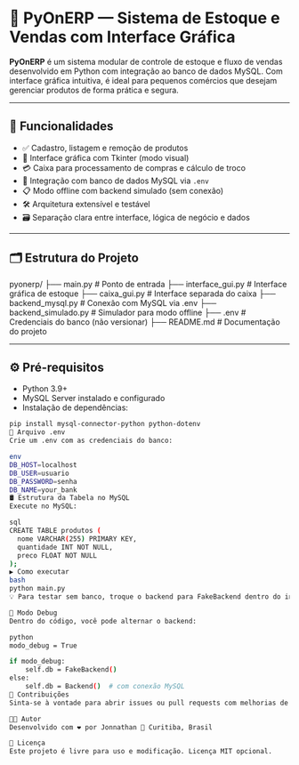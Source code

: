 # 🧃 PyOnERP — Sistema de Estoque e Vendas com Interface Gráfica

**PyOnERP** é um sistema modular de controle de estoque e fluxo de vendas desenvolvido em Python com integração ao banco de dados MySQL. Com interface gráfica intuitiva, é ideal para pequenos comércios que desejam gerenciar produtos de forma prática e segura.

---

## 🚀 Funcionalidades

- ✅ Cadastro, listagem e remoção de produtos
- 🧾 Interface gráfica com Tkinter (modo visual)
- 💳 Caixa para processamento de compras e cálculo de troco
- 🔐 Integração com banco de dados MySQL via `.env`
- 📋 Modo offline com backend simulado (sem conexão)
- 🛠 Arquitetura extensível e testável
- 🗃️ Separação clara entre interface, lógica de negócio e dados

---

## 🗂 Estrutura do Projeto

pyonerp/ ├── main.py # Ponto de entrada ├── interface_gui.py # Interface gráfica de estoque ├── caixa_gui.py # Interface separada do caixa ├── backend_mysql.py # Conexão com MySQL via .env ├── backend_simulado.py # Simulador para modo offline ├── .env # Credenciais do banco (não versionar) ├── README.md # Documentação do projeto


---

## ⚙️ Pré-requisitos

- Python 3.9+
- MySQL Server instalado e configurado
- Instalação de dependências:

```bash
pip install mysql-connector-python python-dotenv
🔐 Arquivo .env
Crie um .env com as credenciais do banco:

env
DB_HOST=localhost
DB_USER=usuario
DB_PASSWORD=senha
DB_NAME=your_bank
🛢️ Estrutura da Tabela no MySQL
Execute no MySQL:

sql
CREATE TABLE produtos (
  nome VARCHAR(255) PRIMARY KEY,
  quantidade INT NOT NULL,
  preco FLOAT NOT NULL
);
▶️ Como executar
bash
python main.py
💡 Para testar sem banco, troque o backend para FakeBackend dentro do interface_gui.py.

🧪 Modo Debug
Dentro do código, você pode alternar o backend:

python
modo_debug = True

if modo_debug:
    self.db = FakeBackend()
else:
    self.db = Backend()  # com conexão MySQL
📌 Contribuições
Sinta-se à vontade para abrir issues ou pull requests com melhorias de interface, suporte a múltiplos usuários, relatórios ou persistência em arquivos!

👨‍💻 Autor
Desenvolvido com ❤️ por Jonnathan 📍 Curitiba, Brasil

📝 Licença
Este projeto é livre para uso e modificação. Licença MIT opcional.
